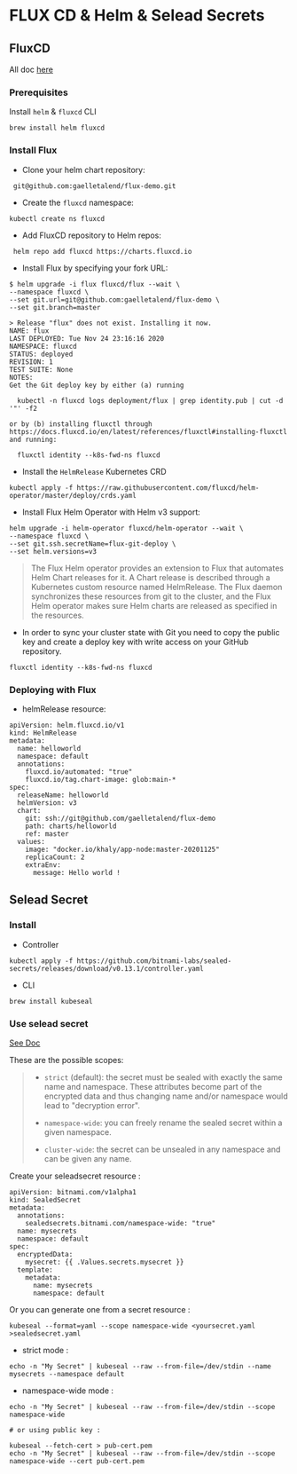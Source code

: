 # FLUX CD & Helm & Selead Secrets

## FluxCD

All doc [here](https://docs.fluxcd.io/projects/helm-operator/en/stable/)

### Prerequisites

Install `helm` & `fluxcd` CLI

```
brew install helm fluxcd
```
### Install Flux

* Clone your helm chart repository: 

```
 git@github.com:gaelletalend/flux-demo.git
```
* Create the `fluxcd` namespace:

```
kubectl create ns fluxcd
```

* Add FluxCD repository to Helm repos:
```
 helm repo add fluxcd https://charts.fluxcd.io
```
* Install Flux by specifying your fork URL:

```
$ helm upgrade -i flux fluxcd/flux --wait \
--namespace fluxcd \
--set git.url=git@github.com:gaelletalend/flux-demo \
--set git.branch=master

> Release "flux" does not exist. Installing it now.
NAME: flux
LAST DEPLOYED: Tue Nov 24 23:16:16 2020
NAMESPACE: fluxcd
STATUS: deployed
REVISION: 1
TEST SUITE: None
NOTES:
Get the Git deploy key by either (a) running

  kubectl -n fluxcd logs deployment/flux | grep identity.pub | cut -d '"' -f2

or by (b) installing fluxctl through
https://docs.fluxcd.io/en/latest/references/fluxctl#installing-fluxctl
and running:

  fluxctl identity --k8s-fwd-ns fluxcd
```
  
  
* Install the `HelmRelease` Kubernetes CRD
```
kubectl apply -f https://raw.githubusercontent.com/fluxcd/helm-operator/master/deploy/crds.yaml
```
* Install Flux Helm Operator with Helm v3 support: 
```
helm upgrade -i helm-operator fluxcd/helm-operator --wait \
--namespace fluxcd \
--set git.ssh.secretName=flux-git-deploy \
--set helm.versions=v3
```  

>The Flux Helm operator provides an extension to Flux that automates Helm Chart releases for it. A Chart release is described through a Kubernetes custom resource named HelmRelease. The Flux daemon synchronizes these resources from git to the cluster, and the Flux Helm operator makes sure Helm charts are released as specified in the resources.
  
* In order to sync your cluster state with Git you need to copy the public key and create a deploy key with write access on your GitHub repository.

```
fluxctl identity --k8s-fwd-ns fluxcd
```

### Deploying with Flux

* helmRelease resource: 

```
apiVersion: helm.fluxcd.io/v1
kind: HelmRelease
metadata:
  name: helloworld
  namespace: default
  annotations:
    fluxcd.io/automated: "true"
    fluxcd.io/tag.chart-image: glob:main-*
spec:
  releaseName: helloworld
  helmVersion: v3
  chart:
    git: ssh://git@github.com/gaelletalend/flux-demo
    path: charts/helloworld
    ref: master
  values:
    image: "docker.io/khaly/app-node:master-20201125"
    replicaCount: 2
    extraEnv:
      message: Hello world !
```

  
  

## Selead Secret


### Install 

* Controller
```
kubectl apply -f https://github.com/bitnami-labs/sealed-secrets/releases/download/v0.13.1/controller.yaml
```

* CLI
```
brew install kubeseal
```
### Use selead secret
[See Doc](https://github.com/bitnami-labs/sealed-secrets)

These are the possible scopes:

> * `strict` (default): the secret must be sealed with exactly the same name and namespace. These attributes become part of the encrypted data and thus changing name and/or namespace would lead to "decryption error".
> 
> * `namespace-wide`: you can freely rename the sealed secret within a given namespace.
> * `cluster-wide`: the secret can be unsealed in any namespace and can be given any name.

Create your seleadsecret resource : 

```
apiVersion: bitnami.com/v1alpha1
kind: SealedSecret
metadata:
  annotations:
    sealedsecrets.bitnami.com/namespace-wide: "true"
  name: mysecrets
  namespace: default
spec:
  encryptedData:
    mysecret: {{ .Values.secrets.mysecret }}
  template:
    metadata:
      name: mysecrets
      namespace: default
```
Or you can generate one from a secret resource : 
```
kubeseal --format=yaml --scope namespace-wide <yoursecret.yaml >sealedsecret.yaml

```
* strict mode : 
```
echo -n "My Secret" | kubeseal --raw --from-file=/dev/stdin --name mysecrets --namespace default 
```
* namespace-wide mode : 
```
echo -n "My Secret" | kubeseal --raw --from-file=/dev/stdin --scope namespace-wide 

# or using public key : 

kubeseal --fetch-cert > pub-cert.pem
echo -n "My Secret" | kubeseal --raw --from-file=/dev/stdin --scope namespace-wide --cert pub-cert.pem
```
